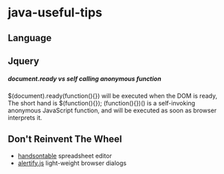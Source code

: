 # java-useful-tips

## Language

## Jquery

##### document.ready vs self calling anonymous function
$(document).ready(function(){}) will be executed when the DOM is ready, The short hand is $(function(){}); (function(){})() is a self-invoking anonymous JavaScript function, and will be executed as soon as browser interprets it.



## Don't Reinvent The Wheel
* [handsontable](https://handsontable.com/) spreadsheet editor
* [alertify.js](https://alertifyjs.org)  light-weight browser dialogs
